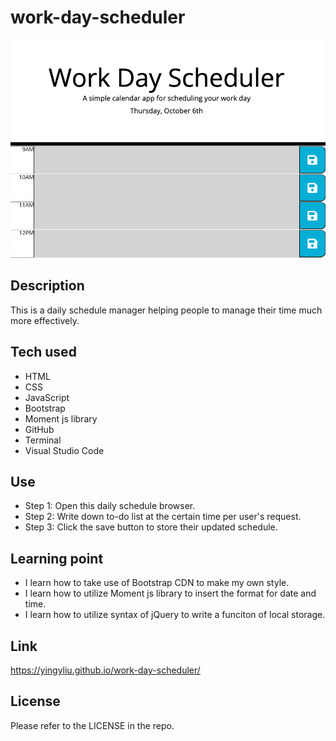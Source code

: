 # work-day-scheduler

![work-day-schedule](./homepage.png)

## Description
This is a daily schedule manager helping people to manage their time much more effectively.

## Tech used
- HTML
- CSS
- JavaScript
- Bootstrap
- Moment js library
- GitHub
- Terminal
- Visual Studio Code

## Use
- Step 1: Open this daily schedule browser.
- Step 2: Write down to-do list at the certain time per user's request.
- Step 3: Click the save button to store their updated schedule.

## Learning point
- I learn how to take use of Bootstrap CDN to make my own style. 
- I learn how to utilize Moment js library to insert the format for date and time.
- I learn how to utilize syntax of jQuery to write a funciton of local storage.

## Link
https://yingyliu.github.io/work-day-scheduler/

## License
Please refer to the LICENSE in the repo.